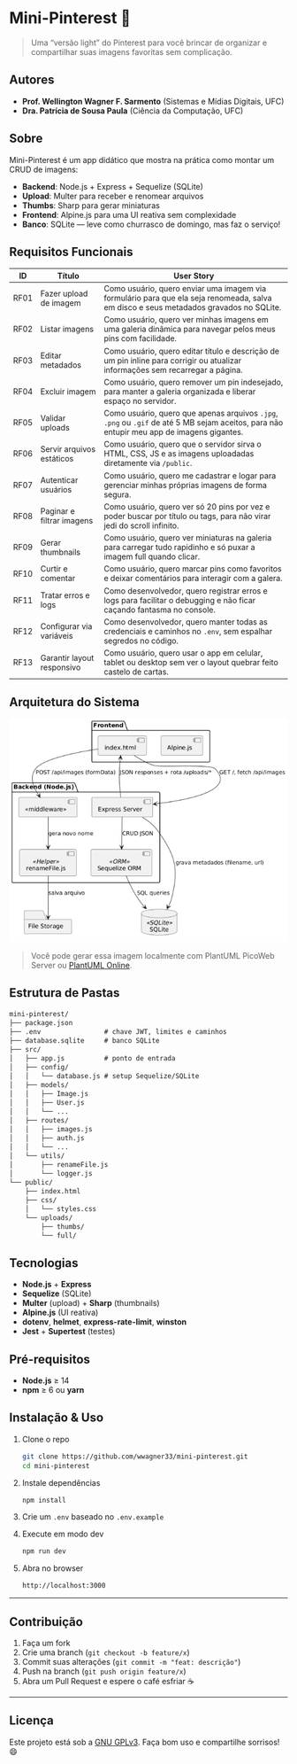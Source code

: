 # Mini-Pinterest 🚀

> Uma “versão light” do Pinterest para você brincar de organizar e compartilhar suas imagens favoritas sem complicação.

## Autores

- **Prof. Wellington Wagner F. Sarmento** (Sistemas e Mídias Digitais, UFC)  
- **Dra. Patrícia de Sousa Paula** (Ciência da Computação, UFC)

## Sobre

Mini-Pinterest é um app didático que mostra na prática como montar um CRUD de imagens:

- **Backend**: Node.js + Express + Sequelize (SQLite)  
- **Upload**: Multer para receber e renomear arquivos  
- **Thumbs**: Sharp para gerar miniaturas  
- **Frontend**: Alpine.js para uma UI reativa sem complexidade  
- **Banco**: SQLite — leve como churrasco de domingo, mas faz o serviço!

## Requisitos Funcionais

| ID    | Título                        | User Story                                                                                                                                          |
|-------|-------------------------------|-----------------------------------------------------------------------------------------------------------------------------------------------------|
| RF01  | Fazer upload de imagem        | Como usuário, quero enviar uma imagem via formulário para que ela seja renomeada, salva em disco e seus metadados gravados no SQLite.                |
| RF02  | Listar imagens                | Como usuário, quero ver minhas imagens em uma galeria dinâmica para navegar pelos meus pins com facilidade.                                           |
| RF03  | Editar metadados              | Como usuário, quero editar título e descrição de um pin inline para corrigir ou atualizar informações sem recarregar a página.                       |
| RF04  | Excluir imagem                | Como usuário, quero remover um pin indesejado, para manter a galeria organizada e liberar espaço no servidor.                                        |
| RF05  | Validar uploads               | Como usuário, quero que apenas arquivos `.jpg`, `.png` ou `.gif` de até 5 MB sejam aceitos, para não entupir meu app de imagens gigantes.           |
| RF06  | Servir arquivos estáticos     | Como usuário, quero que o servidor sirva o HTML, CSS, JS e as imagens uploadadas diretamente via `/public`.                                          |
| RF07  | Autenticar usuários           | Como usuário, quero me cadastrar e logar para gerenciar minhas próprias imagens de forma segura.                                                    |
| RF08  | Paginar e filtrar imagens     | Como usuário, quero ver só 20 pins por vez e poder buscar por título ou tags, para não virar jedi do scroll infinito.                                |
| RF09  | Gerar thumbnails              | Como usuário, quero ver miniaturas na galeria para carregar tudo rapidinho e só puxar a imagem full quando clicar.                                   |
| RF10  | Curtir e comentar             | Como usuário, quero marcar pins como favoritos e deixar comentários para interagir com a galera.                                                    |
| RF11  | Tratar erros e logs           | Como desenvolvedor, quero registrar erros e logs para facilitar o debugging e não ficar caçando fantasma no console.                                  |                   |
| RF12  | Configurar via variáveis      | Como desenvolvedor, quero manter todas as credenciais e caminhos no `.env`, sem espalhar segredos no código.                                        |
| RF13  | Garantir layout responsivo    | Como usuário, quero usar o app em celular, tablet ou desktop sem ver o layout quebrar feito castelo de cartas.                      |                  |


## Arquitetura do Sistema
<img src="./docs/arquitetura.png"/>

> Você pode gerar essa imagem localmente com PlantUML PicoWeb Server ou [PlantUML Online](https://www.plantuml.com/plantuml).


## Estrutura de Pastas

```
mini-pinterest/
├── package.json
├── .env                # chave JWT, limites e caminhos
├── database.sqlite     # banco SQLite
├── src/
│   ├── app.js          # ponto de entrada
│   ├── config/
│   │   └── database.js # setup Sequelize/SQLite
│   ├── models/
│   │   ├── Image.js
│   │   ├── User.js
│   │   └── ...
│   ├── routes/
│   │   ├── images.js
│   │   ├── auth.js
│   │   └── ...
│   └── utils/
│       ├── renameFile.js
│       └── logger.js
└── public/
    ├── index.html
    ├── css/
    │   └── styles.css
    └── uploads/
        ├── thumbs/
        └── full/
```


## Tecnologias

* **Node.js** + **Express**
* **Sequelize** (SQLite)
* **Multer** (upload) + **Sharp** (thumbnails)
* **Alpine.js** (UI reativa)
* **dotenv**, **helmet**, **express-rate-limit**, **winston**
* **Jest** + **Supertest** (testes)



## Pré-requisitos

* **Node.js** ≥ 14
* **npm** ≥ 6 ou **yarn**


## Instalação & Uso

1. Clone o repo

   ```bash
   git clone https://github.com/wwagner33/mini-pinterest.git
   cd mini-pinterest
   ```
2. Instale dependências

   ```bash
   npm install
   ```
3. Crie um `.env` baseado no `.env.example`
4. Execute em modo dev

   ```bash
   npm run dev
   ```
5. Abra no browser

   ```bash
   http://localhost:3000
   ```

---

## Contribuição

1. Faça um fork
2. Crie uma branch (`git checkout -b feature/x`)
3. Commit suas alterações (`git commit -m "feat: descrição"`)
4. Push na branch (`git push origin feature/x`)
5. Abra um Pull Request e espere o café esfriar ☕

---

## Licença

Este projeto está sob a [GNU GPLv3](LICENSE). Faça bom uso e compartilhe sorrisos! 😄
